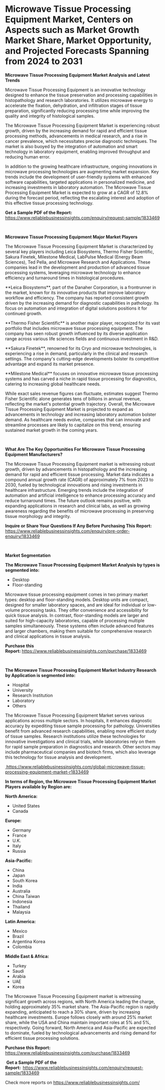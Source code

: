 <p><h1>Microwave Tissue Processing Equipment Market, Centers on Aspects such as Market Growth Market Share, Market Opportunity, and Projected Forecasts Spanning from 2024 to 2031</h1></p><p><strong>Microwave Tissue Processing Equipment Market Analysis and Latest Trends</strong></p>
<p><p>Microwave Tissue Processing Equipment is an innovative technology designed to enhance the tissue preservation and processing capabilities in histopathology and research laboratories. It utilizes microwave energy to accelerate the fixation, dehydration, and infiltration stages of tissue preparation, significantly reducing processing time while improving the quality and integrity of histological samples.</p><p>The Microwave Tissue Processing Equipment Market is experiencing robust growth, driven by the increasing demand for rapid and efficient tissue processing methods, advancements in medical research, and a rise in cancer prevalence, which necessitates precise diagnostic techniques. The market is also buoyed by the integration of automation and smart technology in laboratory equipment, enabling improved throughput and reducing human error.</p><p>In addition to the growing healthcare infrastructure, ongoing innovations in microwave processing technologies are augmenting market expansion. Key trends include the development of user-friendly systems with enhanced software capabilities, targeted applications in personalized medicine, and increasing investments in laboratory automation. The Microwave Tissue Processing Equipment Market is expected to grow at a CAGR of 12.8% during the forecast period, reflecting the escalating interest and adoption of this effective tissue processing technology.</p></p>
<p><strong>Get a Sample PDF of the Report:&nbsp;</strong> <a href="https://www.reliablebusinessinsights.com/enquiry/request-sample/1833469?utm_campaign=1847&utm_medium=2&utm_source=Github&utm_content=ia&utm_term=01012025&utm_id=microwave-tissue-processing-equipment">https://www.reliablebusinessinsights.com/enquiry/request-sample/1833469</a></p>
<p>&nbsp;</p>
<p><strong>Microwave Tissue Processing Equipment Major Market Players</strong></p>
<p><p>The Microwave Tissue Processing Equipment Market is characterized by several key players including Leica Biosystems, Thermo Fisher Scientific, Sakura Finetek, Milestone Medical, LabPulse Medical (Energy Beam Sciences), Ted Pella, and Microwave Research and Applications. These companies lead in the development and production of advanced tissue processing systems, leveraging microwave technology to enhance efficiency and turnaround times in histological procedures.</p><p>**Leica Biosystems**, part of the Danaher Corporation, is a frontrunner in the market, known for its innovative products that improve laboratory workflow and efficiency. The company has reported consistent growth driven by the increasing demand for diagnostic capabilities in pathology. Its focus on automation and integration of digital solutions positions it for continued growth.</p><p>**Thermo Fisher Scientific** is another major player, recognized for its vast portfolio that includes microwave tissue processing equipment. The company has seen robust growth influenced by its diverse application range across various life sciences fields and continuous investment in R&D. </p><p>**Sakura Finetek**, renowned for its Cryo and microwave technologies, is experiencing a rise in demand, particularly in the clinical and research settings. The company's cutting-edge developments bolster its competitive advantage and expand its market presence.</p><p>**Milestone Medical** focuses on innovative microwave tissue processing systems and has carved a niche in rapid tissue processing for diagnostics, catering to increasing global healthcare needs.</p><p>While exact sales revenue figures can fluctuate, estimates suggest Thermo Fisher Scientific alone generates tens of billions in annual revenue, reflecting the market's potential growth trajectory. Overall, the Microwave Tissue Processing Equipment Market is projected to expand as advancements in technology and increasing laboratory automation bolster demand. As healthcare needs evolve, companies that can innovate and streamline processes are likely to capitalize on this trend, ensuring sustained market growth in the coming years.</p></p>
<p>&nbsp;</p>
<p><strong>What Are The Key Opportunities For Microwave Tissue Processing Equipment Manufacturers?</strong></p>
<p><p>The Microwave Tissue Processing Equipment market is witnessing robust growth, driven by advancements in histopathology and the increasing demand for rapid and efficient tissue processing. Market data indicates a compound annual growth rate (CAGR) of approximately 7% from 2023 to 2030, fueled by technological innovations and rising investments in healthcare infrastructure. Emerging trends include the integration of automation and artificial intelligence to enhance processing accuracy and reduce turnaround times. The future outlook remains positive, with expanding applications in research and clinical labs, as well as growing awareness regarding the benefits of microwave processing in preserving tissue morphology and integrity.</p></p>
<p><strong>Inquire or Share Your Questions If Any Before Purchasing This Report:</strong> <a href="https://www.reliablebusinessinsights.com/enquiry/pre-order-enquiry/1833469?utm_campaign=1847&utm_medium=2&utm_source=Github&utm_content=ia&utm_term=01012025&utm_id=microwave-tissue-processing-equipment">https://www.reliablebusinessinsights.com/enquiry/pre-order-enquiry/1833469</a></p>
<p>&nbsp;</p>
<p><strong>Market Segmentation</strong></p>
<p><strong>The Microwave Tissue Processing Equipment Market Analysis by types is segmented into:</strong></p>
<p><ul><li>Desktop</li><li>Floor-standing</li></ul></p>
<p><p>Microwave tissue processing equipment comes in two primary market types: desktop and floor-standing models. Desktop units are compact, designed for smaller laboratory spaces, and are ideal for individual or low-volume processing tasks. They offer convenience and accessibility for quick tissue analysis. In contrast, floor-standing models are larger and suited for high-capacity laboratories, capable of processing multiple samples simultaneously. These systems often include advanced features and larger chambers, making them suitable for comprehensive research and clinical applications in tissue analysis.</p></p>
<p><strong>Purchase this Report:&nbsp;</strong><a href="https://www.reliablebusinessinsights.com/purchase/1833469?utm_campaign=1847&utm_medium=2&utm_source=Github&utm_content=ia&utm_term=01012025&utm_id=microwave-tissue-processing-equipment">https://www.reliablebusinessinsights.com/purchase/1833469</a></p>
<p>&nbsp;</p>
<p><strong>The Microwave Tissue Processing Equipment Market Industry Research by Application is segmented into:</strong></p>
<p><ul><li>Hospital</li><li>University</li><li>Research Institution</li><li>Laboratory</li><li>Others</li></ul></p>
<p><p>The Microwave Tissue Processing Equipment Market serves various applications across multiple sectors. In hospitals, it enhances diagnostic accuracy by expediting tissue sample processing for pathology. Universities benefit from advanced research capabilities, enabling more efficient study of tissue samples. Research institutions utilize these technologies for innovative investigations and clinical trials, while laboratories rely on them for rapid sample preparation in diagnostics and research. Other sectors may include pharmaceutical companies and biotech firms, which also leverage this technology for tissue analysis and development.</p></p>
<p><a href="https://www.reliablebusinessinsights.com/global-microwave-tissue-processing-equipment-market-r1833469?utm_campaign=1847&utm_medium=2&utm_source=Github&utm_content=ia&utm_term=01012025&utm_id=microwave-tissue-processing-equipment">&nbsp;https://www.reliablebusinessinsights.com/global-microwave-tissue-processing-equipment-market-r1833469</a></p>
<p><strong>In terms of Region, the Microwave Tissue Processing Equipment Market Players available by Region are:</strong></p>
<p>
    <p> <strong> North America: </strong>
        <ul>
            <li>United States</li>
            <li>Canada</li>
        </ul>
        </p> 
    <p> <strong> Europe: </strong>
        <ul>
            <li>Germany</li>
            <li>France</li>
            <li>U.K.</li>
            <li>Italy</li>
            <li>Russia</li>
        </ul>
        </p> 
    <p> <strong> Asia-Pacific: </strong>
        <ul>
            <li>China</li>
            <li>Japan</li>
            <li>South Korea</li>
            <li>India</li>
            <li>Australia</li>
            <li>China Taiwan</li>
            <li>Indonesia</li>
            <li>Thailand</li>
            <li>Malaysia</li>
        </ul>
        </p> 
    <p> <strong> Latin America: </strong>
        <ul>
            <li>Mexico</li>
            <li>Brazil</li>
            <li>Argentina Korea</li>
            <li>Colombia</li>
        </ul>
        </p> 
    <p> <strong> Middle East & Africa: </strong>
        <ul>
            <li>Turkey</li>
            <li>Saudi</li>
            <li>Arabia</li>
            <li>UAE</li>
            <li>Korea</li>
        </ul>
    </p>
    </p>
<p><p>The Microwave Tissue Processing Equipment market is witnessing significant growth across regions, with North America leading the charge, holding approximately 35% market share. The Asia-Pacific region is rapidly expanding, anticipated to reach a 30% share, driven by increasing healthcare investments. Europe follows closely with around 25% market share, while the USA and China maintain important roles at 5% and 5%, respectively. Going forward, North America and Asia-Pacific are expected to dominate, fueled by technological advancements and rising demand for efficient tissue processing solutions.</p></p>
<p><strong>Purchase this Report: </strong><a href="https://www.reliablebusinessinsights.com/purchase/1833469?utm_campaign=1847&utm_medium=2&utm_source=Github&utm_content=ia&utm_term=01012025&utm_id=microwave-tissue-processing-equipment">https://www.reliablebusinessinsights.com/purchase/1833469</a></p>
<p>&nbsp;<strong>Get a Sample PDF of the Report:&nbsp;&nbsp;</strong><a href="https://www.reliablebusinessinsights.com/enquiry/request-sample/1833469?utm_campaign=1847&utm_medium=2&utm_source=Github&utm_content=ia&utm_term=01012025&utm_id=microwave-tissue-processing-equipment">https://www.reliablebusinessinsights.com/enquiry/request-sample/1833469</a></p>
<p><strong></strong></p>
<p>Check more reports on <a href="https://www.reliablebusinessinsights.com/?utm_campaign=1847&utm_medium=2&utm_source=Github&utm_content=ia&utm_term=01012025&utm_id=microwave-tissue-processing-equipment">https://www.reliablebusinessinsights.com/</a></p>